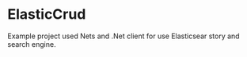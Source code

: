 # ElasticCrud
Example project used Nets and .Net client for use Elasticsear story and search engine.
